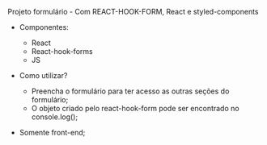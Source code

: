 Projeto formulário - Com REACT-HOOK-FORM, React  e styled-components

- Componentes:
    - React
    - React-hook-forms
    - JS

- Como utilizar?
    - Preencha o formulário para ter acesso as outras seções do formulário;
    - O objeto criado pelo react-hook-form pode ser encontrado no console.log();

* Somente front-end;